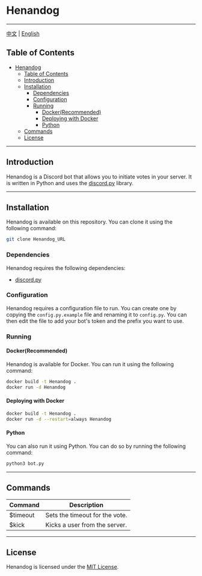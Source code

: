 # Henandog

---
[中文](./README_zh.md) | [English](./README.md)

## Table of Contents

- [Henandog](#henandog)
  - [Table of Contents](#table-of-contents)
  - [Introduction](#introduction)
  - [Installation](#installation)
    - [Dependencies](#dependencies)
    - [Configuration](#configuration)
    - [Running](#running)
      - [Docker(Recommended)](#dockerrecommended)
      - [Deploying with Docker](#deploying-with-docker)
      - [Python](#python)
  - [Commands](#commands)
  - [License](#license)

---
## Introduction
Henandog is a Discord bot that allows you to initiate votes in your server. It is written in Python and uses the [discord.py](https://pypi.org/project/discord.py/) library.

---
## Installation
Henandog is available on this repository. You can clone it using the following command:
```bash
git clone Henandog_URL
```
### Dependencies
Henandog requires the following dependencies:
  * [discord.py](https://pypi.org/project/discord.py/)

### Configuration
Henandog requires a configuration file to run. You can create one by copying the `config.py.example` file and renaming it to `config.py`. You can then edit the file to add your bot's token and the prefix you want to use.

### Running

#### Docker(Recommended)
Henandog is available for Docker. You can run it using the following command:
```bash
docker build -t Henandog .
docker run -d Henandog
```

#### Deploying with Docker
```bash
docker build -t Henandog .
docker run -d --restart=always Henandog
```

#### Python
You can also run it using Python. You can do so by running the following command:
```bash
python3 bot.py
```

---
## Commands
| Command | Description |
| --- | --- |
| $timeout | Sets the timeout for the vote. |
| $kick | Kicks a user from the server. |

---
## License
Henandog is licensed under the [MIT License](./LICENSE).